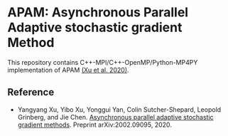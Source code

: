 # APAM: Asynchronous Parallel Adaptive stochastic gradient Method

This repository contains C++-MPI/C++-OpenMP/Python-MP4PY implementation of APAM [(Xu et al. 2020)](#Xu2020).

## Reference

- <a name="Xu2020"></a> Yangyang Xu, Yibo Xu, Yonggui Yan, Colin Sutcher-Shepard, Leopold Grinberg, and Jie Chen. [Asynchronous parallel adaptive stochastic gradient methods](https://arxiv.org/abs/2002.09095). Preprint arXiv:2002.09095, 2020.

